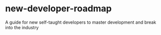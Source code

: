 # new-developer-roadmap
A guide for new self-taught developers to master development and break into the industry
